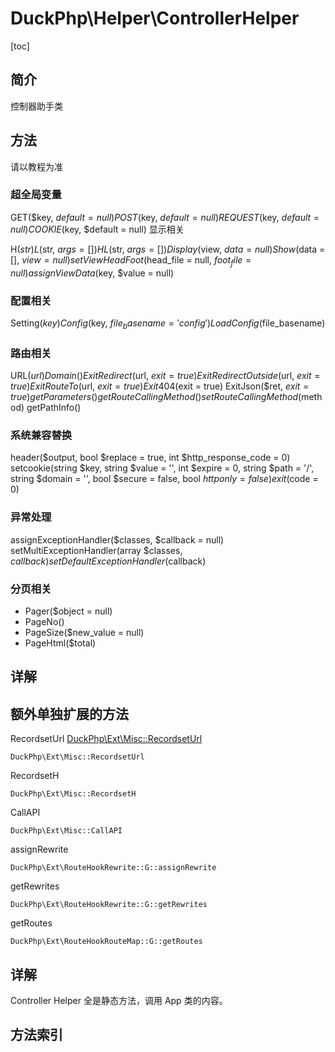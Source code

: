 # DuckPhp\Helper\ControllerHelper
[toc]

## 简介

控制器助手类

## 方法
请以教程为准

### 超全局变量
GET($key, $default = null)
POST($key, $default = null)
REQUEST($key, $default = null)
COOKIE($key, $default = null)
显示相关

H($str)
L($str, $args = [])
HL($str, $args = [])
Display($view, $data = null)
Show($data = [], $view = null)
setViewHeadFoot($head_file = null, $foot_file = null)
assignViewData($key, $value = null)

### 配置相关
Setting($key)
Config($key, $file_basename = 'config')
LoadConfig($file_basename)

### 路由相关

URL($url)
Domain()
ExitRedirect($url, $exit = true)
ExitRedirectOutside($url, $exit = true)
ExitRouteTo($url, $exit = true)
Exit404($exit = true)
ExitJson($ret, $exit = true)
getParameters()
getRouteCallingMethod()
setRouteCallingMethod($method)
getPathInfo()

### 系统兼容替换
header($output, bool $replace = true, int $http_response_code = 0)
setcookie(string $key, string $value = '', int $expire = 0, string $path = '/', string $domain = '', bool $secure = false, bool $httponly = false)
exit($code = 0)

### 异常处理

assignExceptionHandler($classes, $callback = null)
setMultiExceptionHandler(array $classes, $callback)
setDefaultExceptionHandler($callback)


### 分页相关
- Pager($object = null)
- PageNo()
- PageSize($new_value = null)
- PageHtml($total)

## 详解


## 额外单独扩展的方法

RecordsetUrl [DuckPhp\Ext\Misc::RecordsetUrl](Ext-Misc.md#RecordsetUrl)
	
    DuckPhp\Ext\Misc::RecordsetUrl
RecordsetH
	
    DuckPhp\Ext\Misc::RecordsetH
CallAPI
	
    DuckPhp\Ext\Misc::CallAPI
assignRewrite
	
    DuckPhp\Ext\RouteHookRewrite::G::assignRewrite
getRewrites
	
    DuckPhp\Ext\RouteHookRewrite::G::getRewrites
getRoutes
	
    DuckPhp\Ext\RouteHookRouteMap::G::getRoutes

## 详解

Controller Helper 全是静态方法，调用 App 类的内容。

## 方法索引

